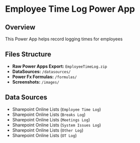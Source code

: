 # Employee Time Log Power App

## Overview
This Power App helps record logging times for employees

## Files Structure
- **Raw Power Apps Export:** `EmployeeTimeLog.zip`
- **DataSources:** `/datasources/`
- **Power Fx Formulas:** `/formulas/`
- **Screenshots:** `/images/`


## Data Sources
- Sharepoint Online Lists (`Employee Time Log`)
- Sharepoint Online Lists (`Breaks Log`)
- Sharepoint Online Lists (`Meetings Log`)
- Sharepoint Online Lists (`System Issues Log`)
- Sharepoint Online Lists (`Other Log`)
- Sharepoint Online Lists (`OT Log`)



